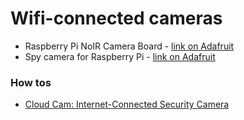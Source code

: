 # Wifi-connected cameras

* Raspberry Pi NoIR Camera Board - [link on Adafruit](https://www.adafruit.com/product/3100)
* Spy camera for Raspberry Pi - [link on Adafruit](https://www.adafruit.com/product/1937)


### How tos

* [Cloud Cam: Internet-Connected Security Camera](https://learn.adafruit.com/cloud-cam-connected-raspberry-pi-security-camera/overview)
